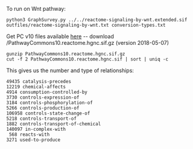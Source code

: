 To run on Wnt pathway:


```
python3 GraphSurvey.py ../../reactome-signaling-by-wnt.extended.sif outfiles/reactome-signaling-by-wnt.txt conversion-types.txt 
```

Get PC v10 files available [here](http://www.pathwaycommons.org/archives/PC2/v10/) -- download /PathwayCommons10.reactome.hgnc.sif.gz (version 2018-05-07)

```
gunzip PathwayCommons10.reactome.hgnc.sif.gz 
cut -f 2 PathwayCommons10.reactome.hgnc.sif | sort | uniq -c
```

This gives us the number and type of relationships:

```
49435 catalysis-precedes
12219 chemical-affects
4914 consumption-controlled-by
3730 controls-expression-of
3184 controls-phosphorylation-of
5266 controls-production-of
106958 controls-state-change-of
5218 controls-transport-of
1882 controls-transport-of-chemical
140097 in-complex-with
 568 reacts-with
3271 used-to-produce
```